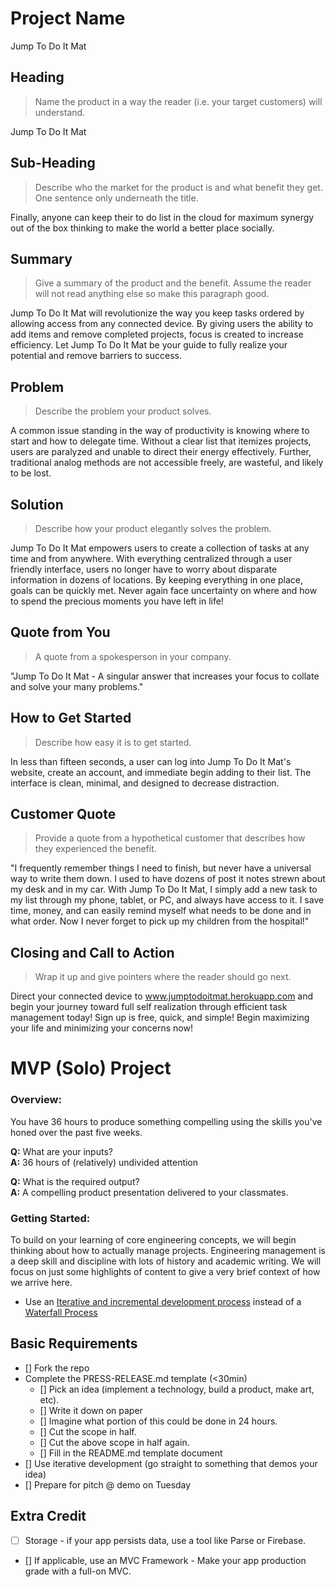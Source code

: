 # Project Name #
Jump To Do It Mat

<!--
> This material was originally posted [here](http://www.quora.com/What-is-Amazons-approach-to-product-development-and-product-management). It is reproduced here for posterities sake.

There is an approach called "working backwards" that is widely used at Amazon. They work backwards from the customer, rather than starting with an idea for a product and trying to bolt customers onto it. While working backwards can be applied to any specific product decision, using this approach is especially important when developing new products or features.

For new initiatives a product manager typically starts by writing an internal press release announcing the finished product. The target audience for the press release is the new/updated product's customers, which can be retail customers or internal users of a tool or technology. Internal press releases are centered around the customer problem, how current solutions (internal or external) fail, and how the new product will blow away existing solutions.

If the benefits listed don't sound very interesting or exciting to customers, then perhaps they're not (and shouldn't be built). Instead, the product manager should keep iterating on the press release until they've come up with benefits that actually sound like benefits. Iterating on a press release is a lot less expensive than iterating on the product itself (and quicker!).

If the press release is more than a page and a half, it is probably too long. Keep it simple. 3-4 sentences for most paragraphs. Cut out the fat. Don't make it into a spec. You can accompany the press release with a FAQ that answers all of the other business or execution questions so the press release can stay focused on what the customer gets. My rule of thumb is that if the press release is hard to write, then the product is probably going to suck. Keep working at it until the outline for each paragraph flows.

Oh, and I also like to write press-releases in what I call "Oprah-speak" for mainstream consumer products. Imagine you're sitting on Oprah's couch and have just explained the product to her, and then you listen as she explains it to her audience. That's "Oprah-speak", not "Geek-speak".

Once the project moves into development, the press release can be used as a touchstone; a guiding light. The product team can ask themselves, "Are we building what is in the press release?" If they find they're spending time building things that aren't in the press release (overbuilding), they need to ask themselves why. This keeps product development focused on achieving the customer benefits and not building extraneous stuff that takes longer to build, takes resources to maintain, and doesn't provide real customer benefit (at least not enough to warrant inclusion in the press release).
 -->

## Heading ##
  > Name the product in a way the reader (i.e. your target customers) will understand.

  Jump To Do It Mat

## Sub-Heading ##
  > Describe who the market for the product is and what benefit they get. One sentence only underneath the title.

  Finally, anyone can keep their to do list in the cloud for maximum synergy out of the box thinking to make the world a better place socially.

## Summary ##
  > Give a summary of the product and the benefit. Assume the reader will not read anything else so make this paragraph good.

  Jump To Do It Mat will revolutionize the way you keep tasks ordered by allowing access from any connected device.  By giving users the ability to add items and remove completed projects, focus is created to increase efficiency.  Let Jump To Do It Mat be your guide to fully realize your potential and remove barriers to success.

## Problem ##
  > Describe the problem your product solves.

  A common issue standing in the way of productivity is knowing where to start and how to delegate time.  Without a clear list that itemizes projects, users are paralyzed and unable to direct their energy effectively.  Further, traditional analog methods are not accessible freely, are wasteful, and likely to be lost.

## Solution ##
  > Describe how your product elegantly solves the problem.

  Jump To Do It Mat empowers users to create a collection of tasks at any time and from anywhere.  With everything centralized through a user friendly interface, users no longer have to worry about disparate information in dozens of locations.  By keeping everything in one place, goals can be quickly met.  Never again face uncertainty on where and how to spend the precious moments you have left in life!

## Quote from You ##
  > A quote from a spokesperson in your company.

  "Jump To Do It Mat - A singular answer that increases your focus to collate and solve your many problems."

## How to Get Started ##
  > Describe how easy it is to get started.

  In less than fifteen seconds, a user can log into Jump To Do It Mat's website, create an account, and immediate begin adding to their list.  The interface is clean, minimal, and designed to decrease distraction.

## Customer Quote ##
  > Provide a quote from a hypothetical customer that describes how they experienced the benefit.

  "I frequently remember things I need to finish, but never have a universal way to write them down.  I used to have dozens of post it notes strewn about my desk and in my car.  With Jump To Do It Mat, I simply add a new task to my list through my phone, tablet, or PC, and always have access to it.  I save time, money, and can easily remind myself what needs to be done and in what order.  Now I never forget to pick up my children from the hospital!"

## Closing and Call to Action ##
  > Wrap it up and give pointers where the reader should go next.

  Direct your connected device to www.jumptodoitmat.herokuapp.com and begin your journey toward full self realization through efficient task management today!  Sign up is free, quick, and simple!  Begin maximizing your life and minimizing your concerns now!




# MVP (Solo) Project

### Overview:

You have 36 hours to produce something compelling using the skills you've honed over the past five weeks.

__Q:__ What are your inputs?
<br>
__A:__ 36 hours of (relatively) undivided attention

__Q:__ What is the required output?
<br>
__A:__ A compelling product presentation delivered to your classmates.


### Getting Started:

To build on your learning of core engineering concepts, we will begin thinking about how to actually manage projects. Engineering management is a deep skill and discipline with lots of history and academic writing. We will focus on just some highlights of content to give a very brief context of how we arrive here.

* Use an [Iterative and incremental development process](http://en.wikipedia.org/wiki/Iterative_and_incremental_development) instead of a [Waterfall Process](http://en.wikipedia.org/wiki/Waterfall_model)

<!--
*  [Agile](http://en.wikipedia.org/wiki/Agile_software_development) - is a modern eveolution of Iterative and Incremental Development (IID) that further formalizes the IID philosophy with a set of principles and best practices. It also applies Lean Manufacturing process like [Kanban](http://en.wikipedia.org/wiki/Kanban).-->

<!--* [Lean Product Process](http://theleanstartup.com/principles) - Takes the essence of Agile Development methodology and applies it more broadly to the development of product and buiness models that support he requirements of the project.
-->


## Basic Requirements
- [] Fork the repo
- Complete the PRESS-RELEASE.md template (<30min)
  - [] Pick an idea (implement a technology, build a product, make art, etc).
  - [] Write it down on paper
  - [] Imagine what portion of this could be done in 24 hours.
  - [] Cut the scope in half.
  - [] Cut the above scope in half again.
  - [] Fill in the README.md template document
- [] Use iterative development (go straight to something that demos your idea)
- [] Prepare for pitch @ demo on Tuesday


## Extra Credit

- [ ] Storage - if your app persists data, use a tool like Parse or Firebase.
- [] If applicable, use an MVC Framework - Make your app production grade with a full-on MVC.


<!--
    Below is taken from Gilbert's Node Catapult Repo

# Node Catapult

A boilerplate starter project that includes Node, Express, Browserify, and Mithril:

* Minimal - Understand everything.
* Efficient - Great defaults for development and production.
* Rapid - Get started immediately.

## Getting Started

```
$ git clone https://github.com/mindeavor/node-catapult my-project
$ cd my-project
$ npm install
$ npm start
```

Now visit [localhost:4000](http://localhost:4000/)

## Browserify Middleware

The most notable part of this app is [browserify-middleware](https://github.com/ForbesLindesay/browserify-middleware). Great node packages are exceedingly rare – this is one of those packages.


 -->
